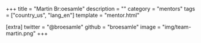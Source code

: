 +++
title = "Martin Br:oesamle"
description = ""
category = "mentors"
tags = ["country_us", "lang_en"]
template = "mentor.html"

[extra]
twitter = "@broesamle"
github = "broesamle"
image = "img/team-martin.png"
+++
